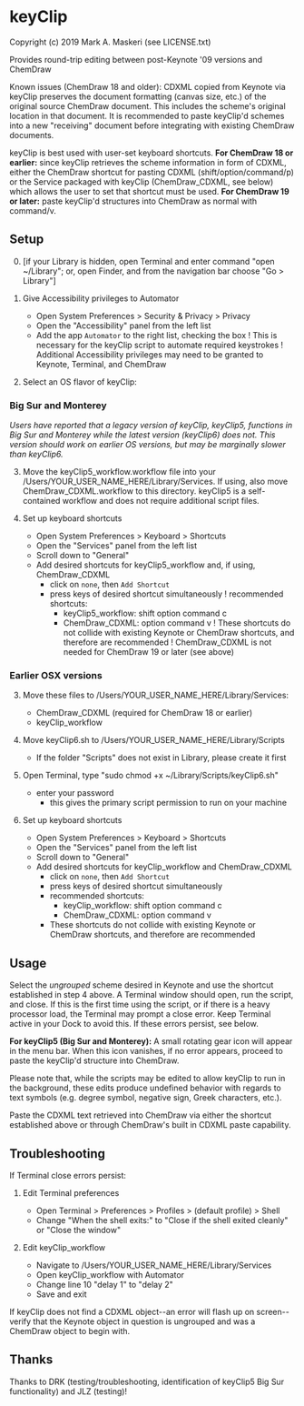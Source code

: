 # keyClip 

Copyright (c) 2019 Mark A. Maskeri (see LICENSE.txt)

Provides round-trip editing between post-Keynote '09 versions and ChemDraw

Known issues (ChemDraw 18 and older): CDXML copied from Keynote via keyClip preserves the document formatting (canvas size, etc.) of the original source ChemDraw document.  This includes the scheme's original location in that document.  It is recommended to paste keyClip'd schemes into a new "receiving" document before integrating with existing ChemDraw documents.

keyClip is best used with user-set keyboard shortcuts.  **For ChemDraw 18 or earlier:** since keyClip retrieves the scheme information in form of CDXML, either the ChemDraw shortcut for pasting CDXML (shift/option/command/p) or the Service packaged with keyClip (ChemDraw_CDXML, see below) which allows the user to set that shortcut must be used. **For ChemDraw 19 or later:** paste keyClip'd structures into ChemDraw as normal with command/v.

## Setup
0. [if your Library is hidden, open Terminal and enter command "open ~/Library"; or, open Finder, and from the navigation bar choose "Go > Library"]

1. Give Accessibility privileges to Automator
    - Open System Preferences > Security & Privacy > Privacy
    - Open the "Accessibility" panel from the left list
    - Add the app `Automator` to the right list, checking the box
    ! This is necessary for the keyClip script to automate required keystrokes
    ! Additional Accessibility privileges may need to be granted to Keynote, Terminal, and ChemDraw

2. Select an OS flavor of keyClip:
### Big Sur and Monterey
*Users have reported that a legacy version of keyClip, keyClip5, functions in Big Sur and Monterey while the latest version (keyClip6) does not.*
*This version should work on earlier OS versions, but may be marginally slower than keyClip6.*

3. Move the keyClip5_workflow.workflow file into your /Users/YOUR_USER_NAME_HERE/Library/Services. If using, also move ChemDraw_CDXML.workflow to this directory. keyClip5 is a self-contained workflow and does not require additional script files.

4. Set up keyboard shortcuts
    - Open System Preferences > Keyboard > Shortcuts
    - Open the "Services" panel from the left list
    - Scroll down to "General"
    - Add desired shortcuts for keyClip5_workflow and, if using, ChemDraw_CDXML
       - click on `none`, then `Add Shortcut`
       - press keys of desired shortcut simultaneously
       ! recommended shortcuts:
          - keyClip5_workflow: shift option command c
          - ChemDraw_CDXML: option command v
       ! These shortcuts do not collide with existing Keynote or ChemDraw
         shortcuts, and therefore are recommended
       ! ChemDraw_CDXML is not needed for ChemDraw 19 or later (see above)

### Earlier OSX versions
3. Move these files to /Users/YOUR_USER_NAME_HERE/Library/Services:
    - ChemDraw_CDXML (required for ChemDraw 18 or earlier)
    - keyClip_workflow

4. Move keyClip6.sh to /Users/YOUR_USER_NAME_HERE/Library/Scripts
    - If the folder "Scripts" does not exist in Library, please create it first

5. Open Terminal, type "sudo chmod +x ~/Library/Scripts/keyClip6.sh"
    - enter your password
        - this gives the primary script permission to run on your machine

6. Set up keyboard shortcuts
    - Open System Preferences > Keyboard > Shortcuts
    - Open the "Services" panel from the left list
    - Scroll down to "General"
    - Add desired shortcuts for keyClip_workflow and ChemDraw_CDXML
       - click on `none`, then `Add Shortcut`
       - press keys of desired shortcut simultaneously
       - recommended shortcuts:
          - keyClip_workflow: shift option command c
          - ChemDraw_CDXML: option command v
       - These shortcuts do not collide with existing Keynote or ChemDraw
         shortcuts, and therefore are recommended


## Usage
Select the _ungrouped_ scheme desired in Keynote and use the shortcut established in step 4 above.  A Terminal window should open, run the script, and close.  If this is the first time using the script, or if there is a heavy processor load, the Terminal may prompt a close error.  Keep Terminal active in your Dock to avoid this.  If these errors persist, see below.

**For keyClip5 (Big Sur and Monterey):** A small rotating gear icon will appear in the menu bar. When this icon vanishes, if no error appears, proceed to paste the keyClip'd structure into ChemDraw.

Please note that, while the scripts may be edited to allow keyClip to run in the background, these edits produce undefined behavior with regards to text symbols (e.g. degree symbol, negative sign, Greek characters, etc.).

Paste the CDXML text retrieved into ChemDraw via either the shortcut established above or through ChemDraw's built in CDXML paste capability.


## Troubleshooting
If Terminal close errors persist:

1. Edit Terminal preferences
    - Open Terminal > Preferences > Profiles > (default profile) > Shell
    - Change "When the shell exits:" to "Close if the shell exited cleanly" or "Close the window"

2. Edit keyClip_workflow
    - Navigate to /Users/YOUR_USER_NAME_HERE/Library/Services
    - Open keyClip_workflow with Automator
    - Change line 10 "delay 1" to "delay 2"
    - Save and exit
    
If keyClip does not find a CDXML object--an error will flash up on screen--verify that the Keynote object in question is ungrouped and was a ChemDraw object to begin with.

## Thanks
Thanks to DRK (testing/troubleshooting, identification of keyClip5 Big Sur functionality) and JLZ (testing)!
